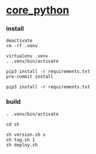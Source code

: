 # [core_python](https://pypi.org/project/seunggabi-core-python/)

### install
```shell
deactivate
rm -rf .venv

virtualenv .venv
. .venv/bin/activate

pip3 install -r requirements.txt
pre-commit install
```
```shell
pip3 install -r requirements.txt
```

### build
```shell
. .venv/bin/activate

cd sh

sh version.sh x
sh tag.sh 1
sh deploy.sh
```
